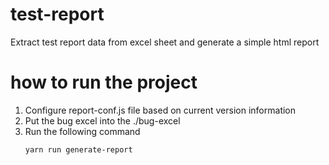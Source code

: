 # test-report
Extract test report data from excel sheet and generate a simple html report

# how to run the project
1. Configure report-conf.js file based on current version information
2. Put the bug excel into the ./bug-excel
3. Run the following command
   ```
   yarn run generate-report
   ```
